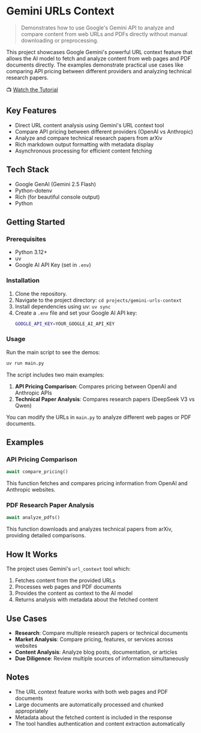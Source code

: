 # Gemini URLs Context

> Demonstrates how to use Google's Gemini API to analyze and compare content
> from web URLs and PDFs directly without manual downloading or preprocessing.

This project showcases Google Gemini's powerful URL context feature that allows
the AI model to fetch and analyze content from web pages and PDF documents
directly. The examples demonstrate practical use cases like comparing API
pricing between different providers and analyzing technical research papers.

📺 [Watch the Tutorial](https://youtu.be/cY7WOYzrdq0)

## Key Features

- Direct URL content analysis using Gemini's URL context tool
- Compare API pricing between different providers (OpenAI vs Anthropic)
- Analyze and compare technical research papers from arXiv
- Rich markdown output formatting with metadata display
- Asynchronous processing for efficient content fetching

## Tech Stack

- Google GenAI (Gemini 2.5 Flash)
- Python-dotenv
- Rich (for beautiful console output)
- Python

## Getting Started

### Prerequisites

- Python 3.12+
- uv
- Google AI API Key (set in `.env`)

### Installation

1. Clone the repository.
2. Navigate to the project directory: `cd projects/gemini-urls-context`
3. Install dependencies using uv: `uv sync`
4. Create a `.env` file and set your Google AI API key:
   ```bash
   GOOGLE_API_KEY=YOUR_GOOGLE_AI_API_KEY
   ```

### Usage

Run the main script to see the demos:

```bash
uv run main.py
```

The script includes two main examples:

1. **API Pricing Comparison**: Compares pricing between OpenAI and Anthropic APIs
2. **Technical Paper Analysis**: Compares research papers (DeepSeek V3 vs Qwen)

You can modify the URLs in `main.py` to analyze different web pages or PDF documents.

## Examples

### API Pricing Comparison
```python
await compare_pricing()
```
This function fetches and compares pricing information from OpenAI and Anthropic websites.

### PDF Research Paper Analysis
```python
await analyze_pdfs()
```
This function downloads and analyzes technical papers from arXiv, providing detailed comparisons.

## How It Works

The project uses Gemini's `url_context` tool which:
1. Fetches content from the provided URLs
2. Processes web pages and PDF documents
3. Provides the content as context to the AI model
4. Returns analysis with metadata about the fetched content

## Use Cases

- **Research**: Compare multiple research papers or technical documents
- **Market Analysis**: Compare pricing, features, or services across websites
- **Content Analysis**: Analyze blog posts, documentation, or articles
- **Due Diligence**: Review multiple sources of information simultaneously

## Notes

- The URL context feature works with both web pages and PDF documents
- Large documents are automatically processed and chunked appropriately
- Metadata about the fetched content is included in the response
- The tool handles authentication and content extraction automatically